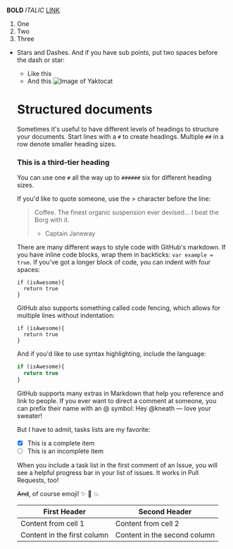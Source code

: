 **BOLD**
*ITALIC*
[LINK](http://www.google.com)
1. One
2. Two
3. Three
- Stars and Dashes. And if you have sub points, put two spaces before the dash or star:
  * Like this
  - And this
  ![Image of Yaktocat](https://octodex.github.com/images/yaktocat.png)
  
  # Structured documents
  
  Sometimes it's useful to have different levels of headings to structure your documents. Start lines with a `#` to create headings. Multiple `##` in a row denote smaller heading sizes.
  
  ### This is a third-tier heading
  
  You can use one `#` all the way up to `######` six for different heading sizes.
  
  If you'd like to quote someone, use the > character before the line:
  
  > Coffee. The finest organic suspension ever devised... I beat the Borg with it.
  > - Captain Janeway
  
  There are many different ways to style code with GitHub's markdown. If you have inline code blocks, wrap them in backticks: `var example = true`.  If you've got a longer block of code, you can indent with four spaces:
  
      if (isAwesome){
        return true
      }
  
  GitHub also supports something called code fencing, which allows for multiple lines without indentation:
  
  ```
  if (isAwesome){
    return true
  }
  ```
  
  And if you'd like to use syntax highlighting, include the language:
  
  ```javascript
  if (isAwesome){
    return true
  }
  ```
  GitHub supports many extras in Markdown that help you reference and link to people. If you ever want to direct a comment at someone, you can prefix their name with an @ symbol: Hey @kneath — love your sweater!
  
  But I have to admit, tasks lists are my favorite:
  
  - [x] This is a complete item
  - [ ] This is an incomplete item
  
  When you include a task list in the first comment of an Issue, you will see a helpful progress bar in your list of issues. It works in Pull Requests, too!
  
  ~~And~~, of course emoji! :sparkles: :camel: :boom:
  
  First Header | Second Header
  ------------ | -------------
  Content from cell 1 | Content from cell 2
  Content in the first column | Content in the second column
  
